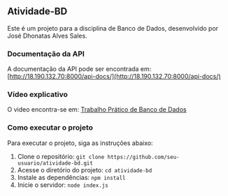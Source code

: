 ## Atividade-BD

Este é um projeto para a disciplina de Banco de Dados, desenvolvido por José Dhonatas Alves Sales.

### Documentação da API

A documentação da API pode ser encontrada em: [http://18.190.132.70:8000/api-docs/](http://18.190.132.70:8000/api-docs/)

### Vídeo explicativo

O video encontra-se em: [Trabalho Prático de Banco de Dados](https://youtu.be/j68igBFf3Bw)

### Como executar o projeto

Para executar o projeto, siga as instruções abaixo:

1. Clone o repositório: `git clone https://github.com/seu-usuario/atividade-bd.git`
2. Acesse o diretório do projeto: `cd atividade-bd`
3. Instale as dependências: `npm install`
4. Inicie o servidor: `node index.js`
